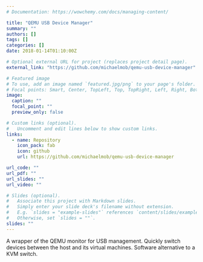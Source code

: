 ```yaml
---
# Documentation: https://wowchemy.com/docs/managing-content/

title: "QEMU USB Device Manager"
summary: ""
authors: []
tags: []
categories: []
date: 2018-01-14T01:10:00Z

# Optional external URL for project (replaces project detail page).
external_link: "https://github.com/michaelmob/qemu-usb-device-manager"

# Featured image
# To use, add an image named `featured.jpg/png` to your page's folder.
# Focal points: Smart, Center, TopLeft, Top, TopRight, Left, Right, BottomLeft, Bottom, BottomRight.
image:
  caption: ""
  focal_point: ""
  preview_only: false

# Custom links (optional).
#   Uncomment and edit lines below to show custom links.
links:
  - name: Repository
    icon_pack: fab
    icon: github
    url: https://github.com/michaelmob/qemu-usb-device-manager

url_code: ""
url_pdf: ""
url_slides: ""
url_video: ""

# Slides (optional).
#   Associate this project with Markdown slides.
#   Simply enter your slide deck's filename without extension.
#   E.g. `slides = "example-slides"` references `content/slides/example-slides.md`.
#   Otherwise, set `slides = ""`.
slides: ""
---
```


A wrapper of the QEMU monitor for USB management.
Quickly switch devices between the host and its virtual machines.
Software alternative to a KVM switch.
